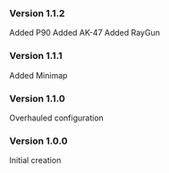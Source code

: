 ### Version 1.1.2
Added P90
Added AK-47
Added RayGun

### Version 1.1.1
Added Minimap

### Version 1.1.0
Overhauled configuration

### Version 1.0.0
Initial creation
